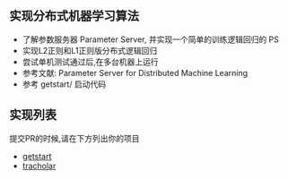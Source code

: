 ## 实现分布式机器学习算法
- 了解参数服务器 Parameter Server, 并实现一个简单的训练逻辑回归的 PS
- 实现L2正则和L1正则版分布式逻辑回归
- 尝试单机测试通过后,在多台机器上运行
- 参考文献: Parameter Server for Distributed Machine Learning
- 参考 getstart/ 启动代码



## 实现列表
提交PR的时候,请在下方列出你的项目

- [getstart](getstart/)
- [tracholar](tracholar/)
